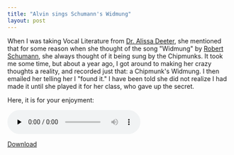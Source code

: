 ```yaml
---
title: "Alvin sings Schumann's Widmung"
layout: post
---
```


When I was taking Vocal Literature from <a href="http://www.sfsu.edu/~music/patty/faculty.html#deeter">Dr. Alissa Deeter</a>, she mentioned that for some reason when she thought of the song "Widmung" by <a href="http://en.wikipedia.org/wiki/Robert_Schumann">Robert Schumann</a>, she always thought of it being sung by the Chipmunks. It took me some time, but about a year ago, I got around to making her crazy thoughts a reality, and recorded just that: a Chipmunk's Widmung. I then emailed her telling her I "found it." I have been told she did not realize I had made it until she played it for her class, who gave up the secret.

Here, it is for your enjoyment: 

<audio id="wp_mep_49" src="/uploads/2008/05/alvin-sings-widmung.mp3" type="audio/mp3"    controls="controls" preload="none"  ></audio>

<a href="/uploads/2008/05/alvin-sings-widmung.mp3">Download</a>
